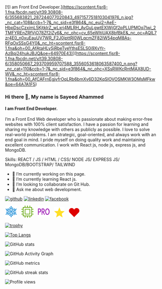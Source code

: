 [![I am Front End Developer.][(https://scontent.fjsr8-1.fna.fbcdn.net/v/t39.30808-6/355683821_287244077020843_4971577518103041976_n.jpg?_nc_cat=108&ccb=1-7&_nc_sid=e3f864&_nc_eui2=AeE-HbpDscCzximL5KjtkIrZ_wLxri4MLRH_AvGuLgwtEXlWjGf2pPLUPMOq7lwi_2TMFYREnZRfVjO78Zf2iZy6&_nc_ohc=cv_65eWltiUAX8bfBkE&_nc_oc=AQlL7zr4E0_n0xuEauUV7WR_F2J0ipttRl0WLqcmZF82lW54pqM8As-RFqOxSSsG4Y0&_nc_ht=scontent.fjsr8-1.fna&oh=00_AfAtaHLySjRbeTveYthsESLS0i9XvYr-AzBqj24hukJBJQ&oe=64970E43)](https://scontent.fjsr8-1.fna.fbcdn.net/v/t39.30808-6/358050667_293709959707588_3556053618063587400_n.png?_nc_cat=110&ccb=1-7&_nc_sid=e3f864&_nc_ohc=XSsRWKcRntMAX8UD-WV&_nc_ht=scontent.fjsr8-1.fna&oh=00_AfCAFrnEgjvfrOqLRb6bmXv6D32KqSIOVOSMKW3OMsMFkw&oe=64A7A1F5)](https://scontent.fjsr8-1.fna.fbcdn.net/v/t39.30808-6/358050667_293709959707588_3556053618063587400_n.png?_nc_cat=110&ccb=1-7&_nc_sid=e3f864&_nc_ohc=XSsRWKcRntMAX8UD-WV&_nc_ht=scontent.fjsr8-1.fna&oh=00_AfCAFrnEgjvfrOqLRb6bmXv6D32KqSIOVOSMKW3OMsMFkw&oe=64A7A1F5)

### Hi there 👋, My name is Sayeed Ahammed
#### I am Front End Developer.


I’m a Front End Web developer who is passionate about making error-free websites with 100% client satisfaction. I have a passion for learning and sharing my knowledge with others as publicly as possible. I love to solve real-world problems. I am strategic, goal-oriented, and always work with an end goal in mind.  I pride myself on doing quality work and maintaining excellent communication. I work with React js,  node js, express js, and MongoDB.

Skills:  REACT / JS / HTML / CSS/ NODE JS/ EXPRESS JS/ MongoDB/BOOTSTRAP/ TAILWIND

- 🔭 I’m currently working on this page. 
- 🌱 I’m currently learning React js. 
- 👯 I’m looking to collaborate on Git Hub. 
- 💬 Ask me about web development. 


[<img src='https://cdn.jsdelivr.net/npm/simple-icons@3.0.1/icons/github.svg' alt='github' height='40'>](https://github.com/WDsayeed)  [<img src='https://cdn.jsdelivr.net/npm/simple-icons@3.0.1/icons/linkedin.svg' alt='linkedin' height='40'>](https://www.linkedin.com/in/sayeed-ahammed/)  [<img src='https://cdn.jsdelivr.net/npm/simple-icons@3.0.1/icons/facebook.svg' alt='facebook' height='40'>](https://www.facebook.com/sayeed-ahammed)  

<a href='https://archiveprogram.github.com/'><img src='https://raw.githubusercontent.com/acervenky/animated-github-badges/master/assets/acbadge.gif' width='40' height='40'></a> <a href='https://docs.github.com/en/developers'><img src='https://raw.githubusercontent.com/acervenky/animated-github-badges/master/assets/devbadge.gif' width='40' height='40'></a> <a href='https://github.com/pricing'><img src='https://raw.githubusercontent.com/acervenky/animated-github-badges/master/assets/pro.gif' width='40' height='40'></a> <a href='https://stars.github.com/'><img src='https://raw.githubusercontent.com/acervenky/animated-github-badges/master/assets/starbadge.gif' width='35' height='35'></a> <a href='https://docs.github.com/en/github/supporting-the-open-source-community-with-github-sponsors'><img src='https://raw.githubusercontent.com/acervenky/animated-github-badges/master/assets/sponsorbadge.gif' width='35' height='35'></a> 

[![trophy](https://github-profile-trophy.vercel.app/?username=WDsayeed)](https://github.com/ryo-ma/github-profile-trophy)

[![Top Langs](https://github-readme-stats.vercel.app/api/top-langs/?username=WDsayeed)](https://github.com/anuraghazra/github-readme-stats)

![GitHub stats](https://github-readme-stats.vercel.app/api?username=WDsayeed&show_icons=true&count_private=true)  

![GitHub Activity Graph](https://activity-graph.herokuapp.com/graph?username=WDsayeed)  

![GitHub metrics](https://metrics.lecoq.io/WDsayeed)  

![GitHub streak stats](https://streak-stats.demolab.com/?user=WDsayeed)  

![Profile views](https://gpvc.arturio.dev/WDsayeed)  
